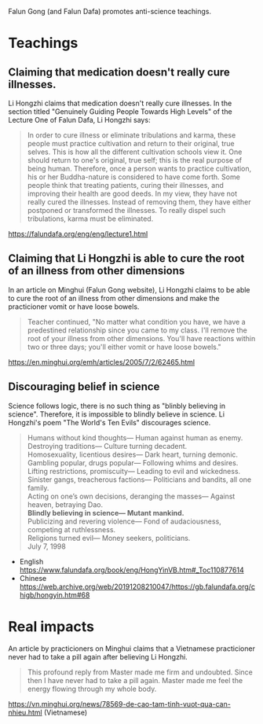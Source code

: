 Falun Gong (and Falun Dafa) promotes anti-science teachings.

# Teachings
## Claiming that medication doesn't really cure illnesses.
Li Hongzhi claims that medication doesn't really cure illnesses. In the section titled "Genuinely Guiding People Towards High Levels" of the Lecture One of Falun Dafa, Li Hongzhi says:

> In order to cure illness or eliminate tribulations and karma, these people must practice cultivation and return to their original, true selves. This is how all the different cultivation schools view it. One should return to one's original, true self; this is the real purpose of being human. Therefore, once a person wants to practice cultivation, his or her Buddha-nature is considered to have come forth.
>Some people think that treating patients, curing their illnesses, and improving their health are good deeds. In my view, they have not really cured the illnesses. Instead of removing them, they have either postponed or transformed the illnesses. To really dispel such tribulations, karma must be eliminated.

https://falundafa.org/eng/eng/lecture1.html

## Claiming that Li Hongzhi is able to cure the root of an illness from other dimensions
In an article on Minghui (Falun Gong website), Li Hongzhi claims to be able to cure the root of an illness from other dimensions and make the practicioner vomit or have loose bowels.

> Teacher continued, "No matter what condition you have, we have a predestined relationship since you came to my class. I'll remove the root of your illness from other dimensions. You'll have reactions within two or three days; you'll either vomit or have loose bowels."

https://en.minghui.org/emh/articles/2005/7/2/62465.html

## Discouraging belief in science
Science follows logic, there is no such thing as "blinbly believing in science". Therefore, it is impossible to blindly believe in science. Li Hongzhi's poem "The World's Ten Evils" discourages science.

>Humans without kind thoughts— Human against human as enemy. <br>
>Destroying traditions— Culture turning decadent. <br>
>Homosexuality, licentious desires— Dark heart, turning demonic. <br>
>Gambling popular, drugs popular— Following whims and desires. <br>
>Lifting restrictions, promiscuity— Leading to evil and wickedness. <br>
>Sinister gangs, treacherous factions— Politicians and bandits, all one family. <br>
>Acting on one’s own decisions, deranging the masses— Against heaven, betraying Dao. <br>
>**Blindly believing in science— Mutant mankind.** <br>
>Publicizing and revering violence— Fond of audaciousness, competing at ruthlessness. <br>
>Religions turned evil— Money seekers, politicians. <br>
>July 7, 1998

- English https://www.falundafa.org/book/eng/HongYinVB.htm#_Toc110877614
- Chinese https://web.archive.org/web/20191208210047/https://gb.falundafa.org/chigb/hongyin.htm#68

# Real impacts

An article by practicioners on Minghui claims that a Vietnamese practicioner never had to take a pill again after believing Li Hongzhi.

> This profound reply from Master made me firm and undoubted. Since then I have never had to take a pill again. Master made me feel the energy flowing through my whole body.

https://vn.minghui.org/news/78569-de-cao-tam-tinh-vuot-qua-can-nhieu.html (Vietnamese)
